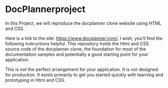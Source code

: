 # DocPlannerproject 
In this Project, we will reproduce the docplanner clone  website using HTML and CSS.

Here is a link to the site: https://www.docplanner.com/.
I wish, you'll find the following instructions helpful.
This repository holds the Html and CSS source code of the  docplanner clone, the foundation for most of the documentation samples and potentially a good starting point for your application.

This is not the perfect arrangement for your application. It is not designed for production. It exists primarily to get you started quickly with learning and prototyping in Html and CSS.


